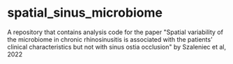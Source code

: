 # spatial_sinus_microbiome
A repository that contains analysis code for the paper "Spatial variability of the microbiome in chronic rhinosinusitis is associated with the patients’ clinical characteristics but not with sinus ostia occlusion" by Szaleniec et al, 2022
